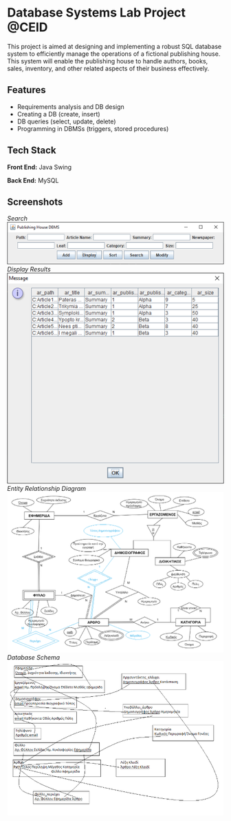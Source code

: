 
# Database Systems Lab Project @CEID

This project is aimed at designing and implementing a robust SQL database system to efficiently manage the operations of a fictional publishing house. This system will enable the publishing house to handle authors, books, sales, inventory, and other related aspects of their business effectively.




## Features

- Requirements analysis and DB design
- Creating a DB (create, insert)
- DB queries (select, update, delete)
- Programming in DBMSs (triggers, stored procedures)

## Tech Stack

**Front End:** Java Swing

**Back End:** MySQL



## Screenshots
*Search*</br>
![Schema](https://github.com/manosmin/ceid-dblab/blob/master/screenshots/ss1.png)</br>
*Display Results*</br>
![Schema](https://github.com/manosmin/ceid-dblab/blob/master/screenshots/ss2.png)</br>
*Entity Relationship Diagram*</br>
![ER](https://github.com/manosmin/ceid-dblab/blob/master/screenshots/er.png)</br>
*Database Schema*</br>
![Schema](https://github.com/manosmin/ceid-dblab/blob/master/screenshots/schema.png)</br>

